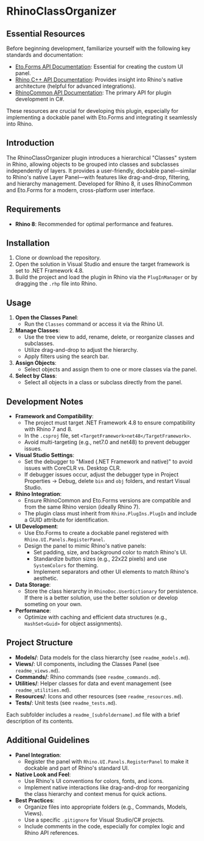 # RhinoClassOrganizer

## Essential Resources
Before beginning development, familiarize yourself with the following key standards and documentation:
- [Eto.Forms API Documentation](https://pages.picoe.ca/docs/api/html/R_Project_EtoForms.htm): Essential for creating the custom UI panel.
- [Rhino C++ API Documentation](https://mcneel.github.io/rhino-cpp-api-docs/api/cpp/): Provides insight into Rhino's native architecture (helpful for advanced integrations).
- [RhinoCommon API Documentation](https://developer.rhino3d.com/api/rhinocommon/): The primary API for plugin development in C#.

These resources are crucial for developing this plugin, especially for implementing a dockable panel with Eto.Forms and integrating it seamlessly into Rhino.

## Introduction
The RhinoClassOrganizer plugin introduces a hierarchical "Classes" system in Rhino, allowing objects to be grouped into classes and subclasses independently of layers. It provides a user-friendly, dockable panel—similar to Rhino's native Layer Panel—with features like drag-and-drop, filtering, and hierarchy management. Developed for Rhino 8, it uses RhinoCommon and Eto.Forms for a modern, cross-platform user interface.

## Requirements
- **Rhino 8**: Recommended for optimal performance and features.

## Installation
1. Clone or download the repository.
2. Open the solution in Visual Studio and ensure the target framework is set to .NET Framework 4.8.
3. Build the project and load the plugin in Rhino via the `PlugInManager` or by dragging the `.rhp` file into Rhino.

## Usage
1. **Open the Classes Panel**:
   - Run the `Classes` command or access it via the Rhino UI.
2. **Manage Classes**:
   - Use the tree view to add, rename, delete, or reorganize classes and subclasses.
   - Utilize drag-and-drop to adjust the hierarchy.
   - Apply filters using the search bar.
3. **Assign Objects**:
   - Select objects and assign them to one or more classes via the panel.
4. **Select by Class**:
   - Select all objects in a class or subclass directly from the panel.

## Development Notes
- **Framework and Compatibility**:
  - The project must target .NET Framework 4.8 to ensure compatibility with Rhino 7 and 8.
  - In the `.csproj` file, set `<TargetFramework>net48</TargetFramework>`.
  - Avoid multi-targeting (e.g., net7.0 and net48) to prevent debugger issues.
- **Visual Studio Settings**:
  - Set the debugger to "Mixed (.NET Framework and native)" to avoid issues with CoreCLR vs. Desktop CLR.
  - If debugger issues occur, adjust the debugger type in Project Properties → Debug, delete `bin` and `obj` folders, and restart Visual Studio.
- **Rhino Integration**:
  - Ensure RhinoCommon and Eto.Forms versions are compatible and from the same Rhino version (ideally Rhino 7).
  - The plugin class must inherit from `Rhino.PlugIns.PlugIn` and include a GUID attribute for identification.
- **UI Development**:
  - Use Eto.Forms to create a dockable panel registered with `Rhino.UI.Panels.RegisterPanel`.
  - Design the panel to mimic Rhino's native panels:
    - Set padding, size, and background color to match Rhino's UI.
    - Standardize button sizes (e.g., 22x22 pixels) and use `SystemColors` for theming.
    - Implement separators and other UI elements to match Rhino's aesthetic.
- **Data Storage**:
  - Store the class hierarchy in `RhinoDoc.UserDictionary` for persistence. If there is a better solution, use the better solution or develop someting on your own.
- **Performance**:
  - Optimize with caching and efficient data structures (e.g., `HashSet<Guid>` for object assignments).

## Project Structure
- **Models/**: Data models for the class hierarchy (see `readme_models.md`).
- **Views/**: UI components, including the Classes Panel (see `readme_views.md`).
- **Commands/**: Rhino commands (see `readme_commands.md`).
- **Utilities/**: Helper classes for data and event management (see `readme_utilities.md`).
- **Resources/**: Icons and other resources (see `readme_resources.md`).
- **Tests/**: Unit tests (see `readme_tests.md`).

Each subfolder includes a `readme_[subfoldername].md` file with a brief description of its contents.

## Additional Guidelines
- **Panel Integration**:
  - Register the panel with `Rhino.UI.Panels.RegisterPanel` to make it dockable and part of Rhino's standard UI.
- **Native Look and Feel**:
  - Use Rhino's UI conventions for colors, fonts, and icons.
  - Implement native interactions like drag-and-drop for reorganizing the class hierarchy and context menus for quick actions.
- **Best Practices**:
  - Organize files into appropriate folders (e.g., Commands, Models, Views).
  - Use a specific `.gitignore` for Visual Studio/C# projects.
  - Include comments in the code, especially for complex logic and Rhino API references.
